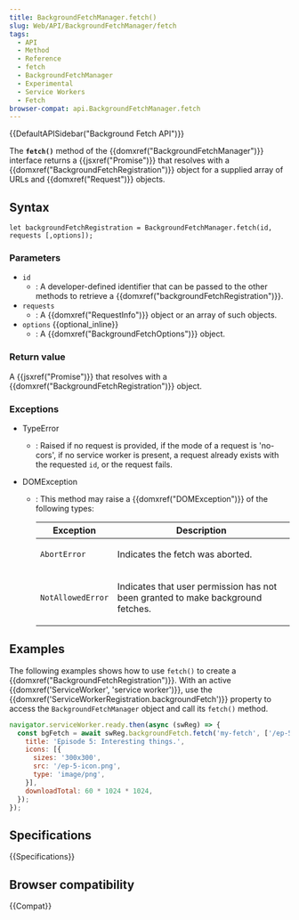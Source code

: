 ```yaml
---
title: BackgroundFetchManager.fetch()
slug: Web/API/BackgroundFetchManager/fetch
tags:
  - API
  - Method
  - Reference
  - fetch
  - BackgroundFetchManager
  - Experimental
  - Service Workers
  - Fetch
browser-compat: api.BackgroundFetchManager.fetch
---
```

{{DefaultAPISidebar("Background Fetch API")}}

The **`fetch()`** method of the {{domxref("BackgroundFetchManager")}} interface returns a {{jsxref("Promise")}} that resolves with a {{domxref("BackgroundFetchRegistration")}} object for a supplied array of URLs and {{domxref("Request")}} objects.

## Syntax

    let backgroundFetchRegistration = BackgroundFetchManager.fetch(id, requests [,options]);

### Parameters

- `id`
  - : A developer-defined identifier that can be passed to the other methods to retrieve a {{domxref("backgroundFetchRegistration")}}.
- `requests`
  - : A {{domxref("RequestInfo")}} object or an array of such objects.
- `options` {{optional_inline}}
  - : A {{domxref("BackgroundFetchOptions")}} object.

### Return value

A {{jsxref("Promise")}} that resolves with a {{domxref("BackgroundFetchRegistration")}} object.

### Exceptions

- TypeError
  - : Raised if no request is provided, if the mode of a request is 'no-cors', if no service worker is present, a request already exists with the requested `id`, or the request fails.
- DOMException

  - : This method may raise a {{domxref("DOMException")}} of the following types:

    <table class="standard-table">
      <thead>
        <tr>
          <th scope="col">Exception</th>
          <th scope="col">Description</th>
        </tr>
      </thead>
      <tbody>
        <tr>
          <td><code>AbortError</code></td>
          <td><p>Indicates the fetch was aborted.</p></td>
        </tr>
        <tr>
          <td><code>NotAllowedError</code></td>
          <td>
            <p>
              Indicates that user permission has not been granted to make background
              fetches.
            </p>
          </td>
        </tr>
      </tbody>
    </table>

## Examples

The following examples shows how to use `fetch()` to create a
{{domxref("BackgroundFetchRegistration")}}. With an active
{{domxref('ServiceWorker', 'service worker')}}, use the
{{domxref('ServiceWorkerRegistration.backgroundFetch')}} property to access the
`BackgroundFetchManager` object and call its `fetch()`
method.

```js
navigator.serviceWorker.ready.then(async (swReg) => {
  const bgFetch = await swReg.backgroundFetch.fetch('my-fetch', ['/ep-5.mp3', 'ep-5-artwork.jpg'], {
    title: 'Episode 5: Interesting things.',
    icons: [{
      sizes: '300x300',
      src: '/ep-5-icon.png',
      type: 'image/png',
    }],
    downloadTotal: 60 * 1024 * 1024,
  });
});
```

## Specifications

{{Specifications}}

## Browser compatibility

{{Compat}}
